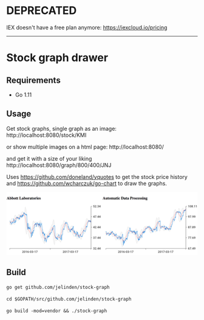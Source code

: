# DEPRECATED

IEX doesn't have a free plan anymore: https://iexcloud.io/pricing

---

# Stock graph drawer

## Requirements

- Go 1.11

## Usage

Get stock graphs, single graph as an image: http://localhost:8080/stock/KMI

or show multiple images on a html page:
http://localhost:8080/

and get it with a size of your liking
http://localhost:8080/graph/800/400/JNJ

Uses https://github.com/doneland/yquotes to get the stock price history and
https://github.com/wcharczuk/go-chart to draw the graphs.

![screenshot](https://raw.githubusercontent.com/jelinden/stock-graph/master/screenshot.png)

## Build

`go get github.com/jelinden/stock-graph`

`cd $GOPATH/src/github.com/jelinden/stock-graph`

`go build -mod=vendor && ./stock-graph`
